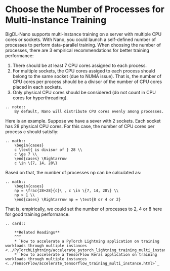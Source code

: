 # Choose the Number of Processes for Multi-Instance Training

BigDL-Nano supports multi-instance training on a server with multiple CPU cores or sockets. With Nano, you could launch a self-defined number of processes to perform data-parallel training. When choosing the number of processes, there are 3 empirical recommendations for better training performance:

1. There should be at least 7 CPU cores assigned to each process.
2. For multiple sockets, the CPU cores assiged to each process should belong to the same socket (due to NUMA issue). That is, the number of CPU cores per process should be a divisor of the number of CPU cores placed in each sockets.
3. Only physical CPU cores should be considered (do not count in CPU cores for hyperthreading).

```eval_rst
.. note:: 
    By default, Nano will distribute CPU cores evenly among processes.
```

Here is an example. Suppose we have a sever with 2 sockets. Each socket has 28 physical CPU cores. For this case, the number of CPU cores per process c should satisfiy:

```eval_rst
.. math::
    \begin{cases}
    c \text{ is divisor of } 28 \\
    c \ge 7 \\
    \end{cases} \Rightarrow 
    c \in \{7, 14, 28\}
``` 

Based on that, the number of processes np can be calculated as:

```eval_rst
.. math::
    \begin{cases}
    np = \frac{28+28}{c}\ , c \in \{7, 14, 28\} \\
    np > 1 \\
    \end{cases} \Rightarrow np = \text{8 or 4 or 2}
``` 

That is, empirically, we could set the number of processes to 2, 4 or 8 here for good training performance.

```eval_rst
.. card::

    **Related Readings**
    ^^^
    * `How to accelerate a PyTorch Lightning application on training workloads through multiple instances <../PyTorchLightning/accelerate_pytorch_lightning_training_multi_instance.html>`_
    * `How to accelerate a TensorFlow Keras application on training workloads through multiple instances <../TensorFlow/accelerate_tensorflow_training_multi_instance.html>`_
```